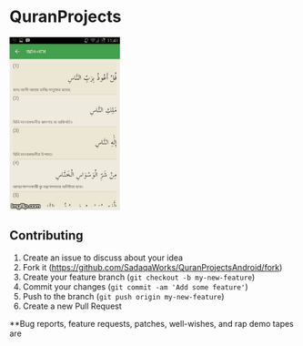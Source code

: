 # QuranProjects
![Quran Project](https://github.com/SadaqaWorks/QuranProjects/blob/master/quran.gif)

## Contributing

1. Create an issue to discuss about your idea
2. Fork it (https://github.com/SadaqaWorks/QuranProjectsAndroid/fork)
3. Create your feature branch (`git checkout -b my-new-feature`)
4. Commit your changes (`git commit -am 'Add some feature'`)
5. Push to the branch (`git push origin my-new-feature`)
6. Create a new Pull Request

**Bug reports, feature requests, patches, well-wishes, and rap demo tapes are
